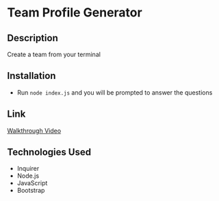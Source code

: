 # Team Profile Generator

## Description
Create a team from your terminal

## Installation
- Run `node index.js` and you will be prompted to answer the questions

## Link
[Walkthrough Video](https://drive.google.com/file/d/1YYrZyvMRp4fHeTEuCK9gGkfgoHsvxppm/view)

## Technologies Used
- Inquirer
- Node.js
- JavaScript
- Bootstrap
